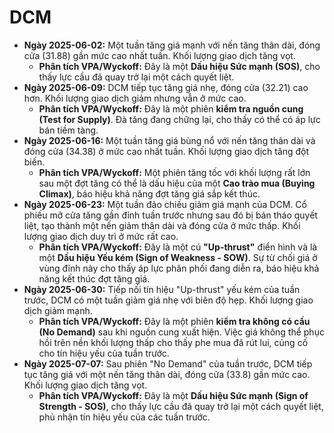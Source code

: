 # DCM

- **Ngày 2025-06-02:** Một tuần tăng giá mạnh với nến tăng thân dài, đóng cửa (31.88) gần mức cao nhất tuần. Khối lượng giao dịch tăng vọt.
    - **Phân tích VPA/Wyckoff:** Đây là một **Dấu hiệu Sức mạnh (SOS)**, cho thấy lực cầu đã quay trở lại một cách quyết liệt.
- **Ngày 2025-06-09:** DCM tiếp tục tăng giá nhẹ, đóng cửa (32.21) cao hơn. Khối lượng giao dịch giảm nhưng vẫn ở mức cao.
    - **Phân tích VPA/Wyckoff:** Đây là một phiên **kiểm tra nguồn cung (Test for Supply)**. Đà tăng đang chững lại, cho thấy có thể có áp lực bán tiềm tàng.
- **Ngày 2025-06-16:** Một tuần tăng giá bùng nổ với nến tăng thân dài và đóng cửa (34.38) ở mức cao nhất tuần. Khối lượng giao dịch tăng đột biến.
    - **Phân tích VPA/Wyckoff:** Một phiên tăng tốc với khối lượng rất lớn sau một đợt tăng có thể là dấu hiệu của một **Cao trào mua (Buying Climax)**, báo hiệu khả năng đợt tăng giá sắp kết thúc.
- **Ngày 2025-06-23:** Một tuần đảo chiều giảm giá mạnh của DCM. Cổ phiếu mở cửa tăng gần đỉnh tuần trước nhưng sau đó bị bán tháo quyết liệt, tạo thành một nến giảm thân dài và đóng cửa ở mức thấp. Khối lượng giao dịch duy trì ở mức rất cao.
    - **Phân tích VPA/Wyckoff:** Đây là một cú **"Up-thrust"** điển hình và là một **Dấu hiệu Yếu kém (Sign of Weakness - SOW)**. Sự từ chối giá ở vùng đỉnh này cho thấy áp lực phân phối đang diễn ra, báo hiệu khả năng kết thúc đợt tăng giá.
- **Ngày 2025-06-30:** Tiếp nối tín hiệu "Up-thrust" yếu kém của tuần trước, DCM có một tuần giảm giá nhẹ với biên độ hẹp. Khối lượng giao dịch giảm mạnh.
    - **Phân tích VPA/Wyckoff:** Đây là một phiên **kiểm tra không có cầu (No Demand)** sau khi nguồn cung xuất hiện. Việc giá không thể phục hồi trên nền khối lượng thấp cho thấy phe mua đã rút lui, củng cố cho tín hiệu yếu của tuần trước.
- **Ngày 2025-07-07:** Sau phiên "No Demand" của tuần trước, DCM tiếp tục tăng giá với một nến tăng thân dài, đóng cửa (33.8) gần mức cao. Khối lượng giao dịch tăng vọt.
    - **Phân tích VPA/Wyckoff:** Đây là một **Dấu hiệu Sức mạnh (Sign of Strength - SOS)**, cho thấy lực cầu đã quay trở lại một cách quyết liệt, phủ nhận tín hiệu yếu của các tuần trước.


